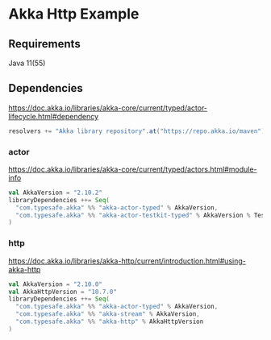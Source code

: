# Akka Http Example #

## Requirements ##

Java 11(55)

## Dependencies ##

<https://doc.akka.io/libraries/akka-core/current/typed/actor-lifecycle.html#dependency>

``` scala
resolvers += "Akka library repository".at("https://repo.akka.io/maven")
```

### actor ###

<https://doc.akka.io/libraries/akka-core/current/typed/actors.html#module-info>

``` scala
val AkkaVersion = "2.10.2"
libraryDependencies ++= Seq(
  "com.typesafe.akka" %% "akka-actor-typed" % AkkaVersion,
  "com.typesafe.akka" %% "akka-actor-testkit-typed" % AkkaVersion % Test
)
```

### http ###

<https://doc.akka.io/libraries/akka-http/current/introduction.html#using-akka-http>

``` scala
val AkkaVersion = "2.10.0"
val AkkaHttpVersion = "10.7.0"
libraryDependencies ++= Seq(
  "com.typesafe.akka" %% "akka-actor-typed" % AkkaVersion,
  "com.typesafe.akka" %% "akka-stream" % AkkaVersion,
  "com.typesafe.akka" %% "akka-http" % AkkaHttpVersion
)
```
